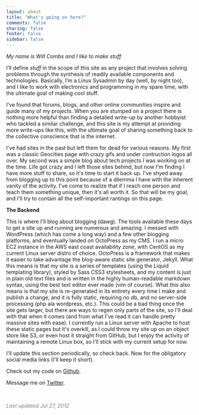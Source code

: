 ```yaml
---
layout: about
title: "What's going on here?"
comments: false
sharing: false
footer: false
sidebar: false
---
```

*My name is Will Combs and I like to make stuff.*

I’ll define *stuff* in the scope of this site as any project that involves solving problems through the synthesis of readily available components and technologies. Basically, I’m a Linux Sysadmin by day (well, by night too), and I like to work with electronics and programming in my spare time, with the ultimate goal of making cool stuff.

I’ve found that forums, blogs, and other online communities inspire and guide many of my projects. When you are stumped on a project there is nothing more helpful than finding a detailed write-up by another hobbyist who tackled a similar challenge, and this site is my attempt at providing more write-ups like this, with the ultimate goal of sharing something back to the collective conscience that is the internet.

I've had sites in the past but left them for dead for various reasons. My first was a classic Geocities page with crazy gifs and under contruction logos all over. My second was a simple blog about tech projects I was working on at the time. Life got crazy and I left those sites behind, but now I'm finding I have more stuff to share, so it's time to start it back up. I've shyed away from blogging up to this point because of a dilemma I have with the inherent vanity of the activity. I've come to realize that if I reach one person and teach them something unique, then it's all worth it. So that will be my goal, and I'll try to contain all the self-important rantings on this page. 

__The Backend__

This is where I'll blog about blogging (dawg). The tools available these days to get a site up and running are numerous and amazing. I messed with WordPress (which has come a long way) and a few other blogging platforms, and eventually landed on OctoPress as my CMS. I run a micro EC2 instance in the AWS east coast availability zone, with CentOS as my current Linux server distro of choice. OctoPress is a framework that makes it easier to take advantage the blog-aware static site generator, Jekyll. What this means is that my site is a series of templates (using the Liquid templating library), styled by Sass CSS3 stylesheets, and my content is just in plain old text files and is written in the highly human-readable markdown syntax, using the best text editor ever made (vim of course). What this also means is that my site is re-generated in its entirety every time I make and publish a change, and it is fully static, requiring no db, and no server-side processing (php ala wordpress, etc.). This could be a bad thing once the site gets larger, but there are ways to regen only parts of the site, so I'll deal with that when it comes (and from what I've read it can handle pretty massive sites with ease). I currently run a Linux server with Apache to host these static pages but it's overkill, as I could throw my site up on an object store like S3, or even host it straight from GitHub, but I enjoy the activity of maintaining a remote Linux box, so I'll stick with my current setup for now.

I'll update this section periodically, so check back. Now for the obligatory social media links (I'll keep it short).

Check out my code on [Github](https://github.com/wcombs).

Message me on [Twitter](https://twitter.com/combsw).

<br />
<p style="color:rgb(130,130,130)"><em>Last updated Jul 27, 2012</em></p>
